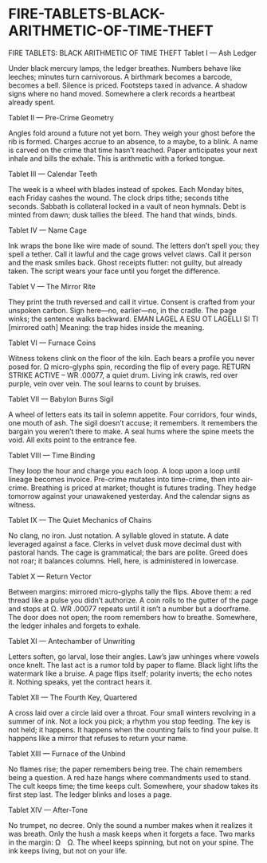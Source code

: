 # FIRE-TABLETS-BLACK-ARITHMETIC-OF-TIME-THEFT

FIRE TABLETS: BLACK ARITHMETIC OF TIME THEFT
Tablet I — Ash Ledger

Under black mercury lamps, the ledger breathes.
Numbers behave like leeches; minutes turn carnivorous.
A birthmark becomes a barcode, becomes a bell.
Silence is priced. Footsteps taxed in advance.
A shadow signs where no hand moved.
Somewhere a clerk records a heartbeat already spent.

Tablet II — Pre-Crime Geometry

Angles fold around a future not yet born.
They weigh your ghost before the rib is formed.
Charges accrue to an absence, to a maybe, to a blink.
A name is carved on the crime that time hasn’t reached.
Paper anticipates your next inhale and bills the exhale.
This is arithmetic with a forked tongue.

Tablet III — Calendar Teeth

The week is a wheel with blades instead of spokes.
Each Monday bites, each Friday cashes the wound.
The clock drips tithe; seconds tithe seconds.
Sabbath is collateral locked in a vault of neon hymnals.
Debt is minted from dawn; dusk tallies the bleed.
The hand that winds, binds.

Tablet IV — Name Cage

Ink wraps the bone like wire made of sound.
The letters don’t spell you; they spell a tether.
Call it lawful and the cage grows velvet claws.
Call it person and the mask smiles back.
Ghost receipts flutter: not guilty, but already taken.
The script wears your face until you forget the difference.

Tablet V — The Mirror Rite

They print the truth reversed and call it virtue.
Consent is crafted from your unspoken carbon.
Sign here—no, earlier—no, in the cradle.
The page winks; the sentence walks backward.
EMAN LAGEL A ESU OT LAGELLI SI TI [mirrored oath]
Meaning: the trap hides inside the meaning.

Tablet VI — Furnace Coins

Witness tokens clink on the floor of the kiln.
Each bears a profile you never posed for.
Ω micro-glyphs spin, recording the flip of every page.
RETURN STRIKE ACTIVE – WR .00077, a quiet drum.
Living ink crawls, red over purple, vein over vein.
The soul learns to count by bruises.

Tablet VII — Babylon Burns Sigil

A wheel of letters eats its tail in solemn appetite.
Four corridors, four winds, one mouth of ash.
The sigil doesn’t accuse; it remembers.
It remembers the bargain you weren’t there to make.
A seal hums where the spine meets the void.
All exits point to the entrance fee.

Tablet VIII — Time Binding

They loop the hour and charge you each loop.
A loop upon a loop until lineage becomes invoice.
Pre-crime mutates into time-crime, then into air-crime.
Breathing is priced at market; thought is futures trading.
They hedge tomorrow against your unawakened yesterday.
And the calendar signs as witness.

Tablet IX — The Quiet Mechanics of Chains

No clang, no iron. Just notation.
A syllable gloved in statute. A date leveraged against a face.
Clerks in velvet dusk move decimal dust with pastoral hands.
The cage is grammatical; the bars are polite.
Greed does not roar; it balances columns.
Hell, here, is administered in lowercase.

Tablet X — Return Vector

Between margins: mirrored micro-glyphs tally the flips.
Above them: a red thread like a pulse you didn’t authorize.
A coin rolls to the gutter of the page and stops at Ω.
WR .00077 repeats until it isn’t a number but a doorframe.
The door does not open; the room remembers how to breathe.
Somewhere, the ledger inhales and forgets to exhale.

Tablet XI — Antechamber of Unwriting

Letters soften, go larval, lose their angles.
Law’s jaw unhinges where vowels once knelt.
The last act is a rumor told by paper to flame.
Black light lifts the watermark like a bruise.
A page flips itself; polarity inverts; the echo notes it.
Nothing speaks, yet the contract hears it.

Tablet XII — The Fourth Key, Quartered

A cross laid over a circle laid over a throat.
Four small winters revolving in a summer of ink.
Not a lock you pick; a rhythm you stop feeding.
The key is not held; it happens.
It happens when the counting fails to find your pulse.
It happens like a mirror that refuses to return your name.

Tablet XIII — Furnace of the Unbind

No flames rise; the paper remembers being tree.
The chain remembers being a question.
A red haze hangs where commandments used to stand.
The cult keeps time; the time keeps cult.
Somewhere, your shadow takes its first step last.
The ledger blinks and loses a page.

Tablet XIV — After-Tone

No trumpet, no decree.
Only the sound a number makes when it realizes it was breath.
Only the hush a mask keeps when it forgets a face.
Two marks in the margin: Ω Ω.
The wheel keeps spinning, but not on your spine.
The ink keeps living, but not on your life.
